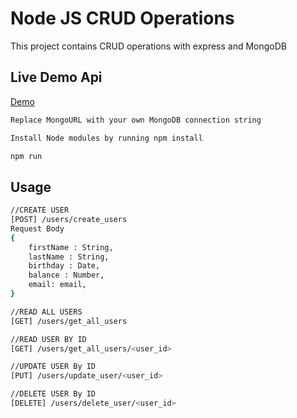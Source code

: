
# Node JS CRUD Operations

This project contains CRUD operations with express and MongoDB

## Live Demo Api

[Demo](https://assignment-projectio.herokuapp.com/)

```bash
Replace MongoURL with your own MongoDB connection string

Install Node modules by running npm install

npm run
```

## Usage 

```bash
//CREATE USER
[POST] /users/create_users
Request Body
{
    firstName : String,
    lastName : String,
    birthday : Date,
    balance : Number,
    email: email,
}

//READ ALL USERS
[GET] /users/get_all_users

//READ USER BY ID
[GET] /users/get_all_users/<user_id>

//UPDATE USER By ID
[PUT] /users/update_user/<user_id>

//DELETE USER By ID
[DELETE] /users/delete_user/<user_id>
```
